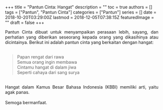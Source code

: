 +++
title = "Pantun Cinta: Hangat"
description = ""
toc = true
authors = []
tags = ["Pantun", "Pantun Cinta"]
categories = ["Pantun"]
series = []
date = 2018-10-20T03:29:00Z
lastmod = 2018-12-05T07:38:15Z
featuredImage = ""
draft = false
+++

<div style="text-align: justify;">Pantun Cinta dibuat untuk menyampaikan perasaan lebih, sayang, dan perhatian yang diberikan seseorang kepada orang yang dikasihinya atau dicintainya. Berikut ini adalah pantun cinta yang berkaitan dengan hangat:<br /><br />
<blockquote class="tr_bq">Papan rengat dari rawa<br />Semua orang ingin membawa<br />Cintamu hangat di dalam jiwa<br />Seperti cahaya dari sang surya</blockquote><br />
Hangat dalam Kamus Besar Bahasa Indonesia (KBBI) memiliki arti, yaitu agak panas.<br /><br />
Semoga bermanfaat.</div>
